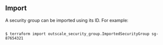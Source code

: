 ## Import

A security group can be imported using its ID. For example:

```console

$ terraform import outscale_security_group.ImportedSecurityGroup sg-87654321

```